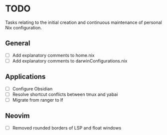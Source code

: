 # TODO

Tasks relating to the initial creation and continuous maintenance of personal Nix configuration.

## General

- [ ] Add explanatory comments to home.nix
- [ ] Add explanatory comments to darwinConfigurations.nix

## Applications

- [ ] Configure Obsidian
- [ ] Resolve shortcut conflicts between tmux and yabai
- [ ] Migrate from ranger to lf

## Neovim

- [ ] Removed rounded borders of LSP and float windows
 
